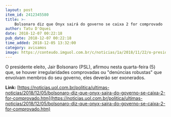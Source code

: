 ```yaml
---
layout: post
item_id: 2412345580
title: >-
    Bolsonaro diz que Onyx sairá do governo se caixa 2 for comprovado
author: Tatu D'Oquei
date: 2018-12-07 00:22:18
pub_date: 2018-12-07 00:22:18
time_added: 2018-12-05 13:32:00
category: avisamos
image: https://conteudo.imguol.com.br/c/noticias/1a/2018/11/22/o-presidente-eleito-jair-bolsonaro-psl-disse-que-filho-dificilmente-sera-ministro-e-que-a-tendencia-e-o-assunto-morrer-1542887069062_v2_615x300.jpg
---
```


O presidente eleito, Jair Bolsonaro (PSL), afirmou nesta quarta-feira (5) que, se houver irregularidades comprovadas ou "denúncias robustas" que envolvam membros do seu governo, eles deverão ser exonerados.

**Link:** [https://noticias.uol.com.br/politica/ultimas-noticias/2018/12/05/bolsonaro-diz-que-onyx-saira-do-governo-se-caixa-2-for-comprovado.htm](https://noticias.uol.com.br/politica/ultimas-noticias/2018/12/05/bolsonaro-diz-que-onyx-saira-do-governo-se-caixa-2-for-comprovado.htm)

